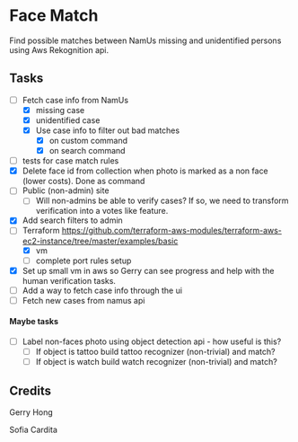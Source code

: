 # Face Match

Find possible matches between NamUs missing and unidentified persons using Aws Rekognition api.

## Tasks

- [ ] Fetch case info from NamUs
    - [X] missing case
    - [X] unidentified case
    - [X] Use case info to filter out bad matches
        - [X] on custom command
        - [X] on search command
- [ ] tests for case match rules
- [X] Delete face id from collection when photo is marked as a non face (lower costs).
    Done as command
- [ ] Public (non-admin) site
    - [ ] Will non-admins be able to verify cases? If so, we need to transform verification into a votes like feature.
- [X] Add search filters to admin
- [ ] Terraform
    https://github.com/terraform-aws-modules/terraform-aws-ec2-instance/tree/master/examples/basic
    - [X] vm
    - [ ] complete port rules setup
- [X] Set up small vm in aws so Gerry can see progress and help with the human verification tasks.
- [ ] Add a way to fetch case info through the ui
- [ ] Fetch new cases from namus api

#### Maybe tasks
- [ ] Label non-faces photo using object detection api - how useful is this?
    - [ ] If object is tattoo build tattoo recognizer (non-trivial) and match?
    - [ ] If object is watch build watch recognizer (non-trivial) and match?

## Credits

Gerry Hong

Sofia Cardita
